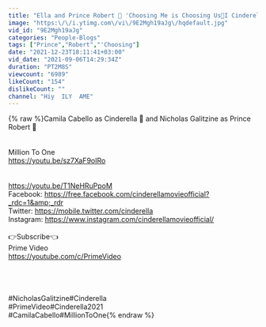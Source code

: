```yaml
---
title: "Ella and Prince Robert 💞 'Choosing Me is Choosing Us💚I Cinderella (2021)💃🎥"
image: "https:\/\/i.ytimg.com\/vi\/9E2Mgh19aJg\/hqdefault.jpg"
vid_id: "9E2Mgh19aJg"
categories: "People-Blogs"
tags: ["Prince","Robert","'Choosing"]
date: "2021-12-23T18:11:41+03:00"
vid_date: "2021-09-06T14:29:34Z"
duration: "PT2M8S"
viewcount: "6989"
likeCount: "154"
dislikeCount: ""
channel: "Hiy  ILY  AME"
---
```

{% raw %}Camila Cabello as Cinderella 💃 and Nicholas Galitzine as Prince Robert 👑<br /><br /><br />Million To One <br /><a rel="nofollow" target="blank" href="https://youtu.be/sz7XaF9oIRo">https://youtu.be/sz7XaF9oIRo</a><br /><br /><br /><a rel="nofollow" target="blank" href="https://youtu.be/T1NeHRuPpoM">https://youtu.be/T1NeHRuPpoM</a><br />Facebook: <a rel="nofollow" target="blank" href="https://free.facebook.com/cinderellamovieofficial?_rdc=1&amp;_rdr">https://free.facebook.com/cinderellamovieofficial?_rdc=1&amp;_rdr</a><br />Twitter: <a rel="nofollow" target="blank" href="https://mobile.twitter.com/cinderella">https://mobile.twitter.com/cinderella</a><br />Instagram: <a rel="nofollow" target="blank" href="https://www.instagram.com/cinderellamovieofficial/">https://www.instagram.com/cinderellamovieofficial/</a><br /><br />👉Subscribe👈<br />Prime Video <br /><a rel="nofollow" target="blank" href="https://youtube.com/c/PrimeVideo">https://youtube.com/c/PrimeVideo</a><br /><br /><br /><br /><br />#NicholasGalitzine#Cinderella<br />#PrimeVideo#Cinderella2021<br />#CamilaCabello#MillionToOne{% endraw %}
